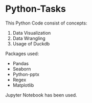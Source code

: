 # Python-Tasks
This Python Code consist of concepts:
1) Data Visualization
2) Data Wrangling
3) Usage of Duckdb

Packages used:
* Pandas
* Seaborn
* Python-pptx
* Regex
* Matplotlib

Jupyter Notebook has been used.
